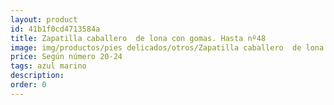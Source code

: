 ```yaml
---
layout: product
id: 41b1f0cd4713584a
title: Zapatilla caballero  de lona con gomas. Hasta nº48
image: img/productos/pies delicados/otros/Zapatilla caballero  de lona con gomas. Hasta nº48=Según número 20-24 =azul marino.webp
price: Según número 20-24 
tags: azul marino
description: 
order: 0
---
```

